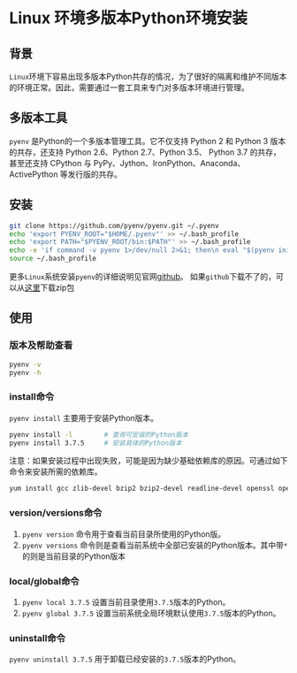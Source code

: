 # Linux 环境多版本Python环境安装

## 背景
`Linux`环境下容易出现多版本Python共存的情况，为了很好的隔离和维护不同版本的环境正常。因此，需要通过一套工具来专门对多版本环境进行管理。

## 多版本工具
`pyenv` 是Python的一个多版本管理工具。它不仅支持 Python 2 和 Python 3 版本的共存，还支持 Python 2.6、Python 2.7、Python 3.5、
Python 3.7 的共存，甚至还支持 CPython 与 PyPy、Jython、IronPython、Anaconda、ActivePython
等发行版的共存。

## 安装
```bash
git clone https://github.com/pyenv/pyenv.git ~/.pyenv 
echo 'export PYENV_ROOT="$HOME/.pyenv"' >> ~/.bash_profile 
echo 'export PATH="$PYENV_ROOT/bin:$PATH"' >> ~/.bash_profile 
echo -e 'if command -v pyenv 1>/dev/null 2>&1; then\n eval "$(pyenv init -)"\nfi' >> ~/.bash_profile 
source ~/.bash_profile
```

更多`Linux`系统安装`pyenv`的详细说明见官网[github](https://github.com/pyenv/pyenv.git)。
如果`github`下载不了的，可以从[这里](https://download.csdn.net/download/five3/85056141)下载zip包

## 使用
### 版本及帮助查看
```bash
pyenv -v
pyenv -h
```

### install命令
`pyenv install` 主要用于安装Python版本。
```bash
pyenv install -l        # 查询可安装的Python版本
pyenv install 3.7.5     # 安装具体的Python版本
```
注意：如果安装过程中出现失败，可能是因为缺少基础依赖库的原因。可通过如下命令来安装所需的依赖库。
```bash
yum install gcc zlib-devel bzip2 bzip2-devel readline-devel openssl openssl-devel -y
```

### version/versions命令
1. `pyenv version` 命令用于查看当前目录所使用的Python版。
1. `pyenv versions` 命令则是查看当前系统中全部已安装的Python版本。其中带`*`的则是当前目录的Python版本

### local/global命令
1. `pyenv local 3.7.5` 设置当前目录使用`3.7.5`版本的Python。
1. `pyenv global 3.7.5` 设置当前系统全局环境默认使用`3.7.5`版本的Python。

### uninstall命令
`pyenv uninstall 3.7.5` 用于卸载已经安装的`3.7.5`版本的Python。

